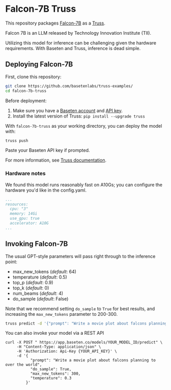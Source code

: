 # Falcon-7B Truss

This repository packages [Falcon-7B](https://huggingface.co/tiiuae/falcon-7b) as a [Truss](https://truss.baseten.co).

Falcon 7B is an LLM released by Technology Innovation Institute (TII). 

Utilizing this model for inference can be challenging given the hardware requirements. With Baseten and Truss, inference is dead simple.

## Deploying Falcon-7B

First, clone this repository:

```sh
git clone https://github.com/basetenlabs/truss-examples/
cd falcon-7b-truss
```

Before deployment:

1. Make sure you have a [Baseten account](https://app.baseten.co/signup) and [API key](https://app.baseten.co/settings/account/api_keys).
2. Install the latest version of Truss: `pip install --upgrade truss`

With `falcon-7b-truss` as your working directory, you can deploy the model with:

```sh
truss push
```

Paste your Baseten API key if prompted.

For more information, see [Truss documentation](https://truss.baseten.co).

### Hardware notes

We found this model runs reasonably fast on A10Gs; you can configure the hardware you'd like in the config.yaml.

```yaml
...
resources:
  cpu: "3"
  memory: 14Gi
  use_gpu: true
  accelerator: A10G
...
```

## Invoking Falcon-7B

The usual GPT-style parameters will pass right through to the inference point:

* max_new_tokens (_default_: 64)
* temperature (_default_: 0.5)
* top_p (_default_: 0.9)
* top_k (_default_: 0)
* num_beams (_default_: 4)
* do_sample (_default_: False)

Note that we recommend setting `do_sample` to `True` for best results, and
increasing the `max_new_tokens` parameter to 200-300.


```sh
truss predict -d '{"prompt": "Write a movie plot about falcons planning to over the world", "do_sample": True, "max_new_tokens": 300}'
```

You can also invoke your model via a REST API

```
curl -X POST " https://app.baseten.co/models/YOUR_MODEL_ID/predict" \
     -H "Content-Type: application/json" \
     -H 'Authorization: Api-Key {YOUR_API_KEY}' \
     -d '{
           "prompt": "Write a movie plot about falcons planning to over the world",
           "do_sample": True,
           "max_new_tokens": 300,
           "temperature": 0.3
         }'
```
